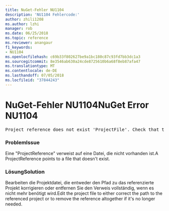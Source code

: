 ```yaml
---
title: NuGet-Fehler NU1104
description: 'NU1104 Fehlercode:'
author: zhili1208
ms.author: lzhi
manager: rob
ms.date: 06/25/2018
ms.topic: reference
ms.reviewer: anangaur
f1_keywords:
- NU1104
ms.openlocfilehash: c69b33f802627be9a1bc180c87c93fd7bb3dc1a3
ms.sourcegitcommit: 8e3546ab630a24cde8725610b6a68f8eb87afa47
ms.translationtype: MT
ms.contentlocale: de-DE
ms.lasthandoff: 07/05/2018
ms.locfileid: "37844243"
---
```

# <a name="nuget-error-nu1104"></a><span data-ttu-id="bd2b3-103">NuGet-Fehler NU1104</span><span class="sxs-lookup"><span data-stu-id="bd2b3-103">NuGet Error NU1104</span></span>

<pre>Project reference does not exist 'ProjectFile'. Check that the project reference is valid and that the project file exists.</pre>

### <a name="issue"></a><span data-ttu-id="bd2b3-104">Problem</span><span class="sxs-lookup"><span data-stu-id="bd2b3-104">Issue</span></span>
<span data-ttu-id="bd2b3-105">Eine "ProjectReference" verweist auf eine Datei, die nicht vorhanden ist.</span><span class="sxs-lookup"><span data-stu-id="bd2b3-105">A ProjectReference points to a file that doesn't exist.</span></span>

### <a name="solution"></a><span data-ttu-id="bd2b3-106">Lösung</span><span class="sxs-lookup"><span data-stu-id="bd2b3-106">Solution</span></span>
<span data-ttu-id="bd2b3-107">Bearbeiten die Projektdatei, die entweder den Pfad zu das referenzierte Projekt korrigieren oder entfernen Sie den Verweis vollständig, wenn es nicht mehr benötigt wird.</span><span class="sxs-lookup"><span data-stu-id="bd2b3-107">Edit the project file to either correct the path to the referenced project or to remove the reference altogether if it's no longer needed.</span></span>